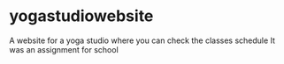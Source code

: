 # yogastudiowebsite
A website for a yoga studio where you can check the classes schedule
It was an assignment for school
